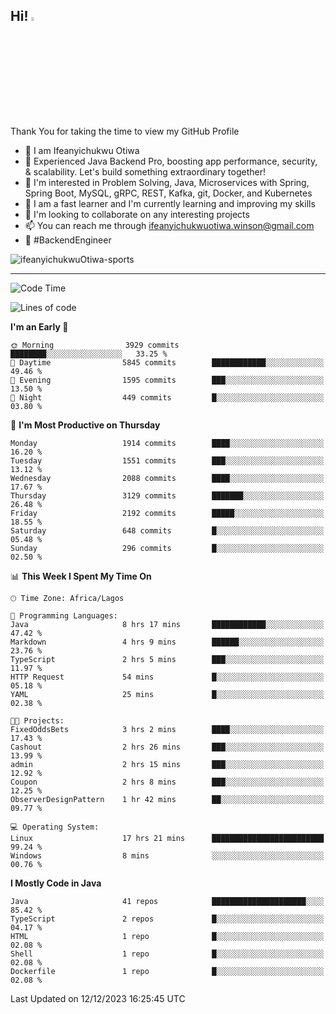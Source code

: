 <!-- BLOG-POST-LIST:START --><!-- BLOG-POST-LIST:END -->

## Hi! <img src="https://media.giphy.com/media/hvRJCLFzcasrR4ia7z/giphy.gif" width="4%"> 

Thank You for taking the time to view my GitHub Profile

- 👋 I am Ifeanyichukwu Otiwa
- 🚀 Experienced Java Backend Pro, boosting app performance, security, & scalability. Let's build something extraordinary together!
- 👀 I'm interested in Problem Solving, Java, Microservices with Spring, Spring Boot, MySQL, gRPC, REST, Kafka, git, Docker, and Kubernetes
- 🌱 I am a fast learner and I'm currently learning and improving my skills
- 💞️ I'm looking to collaborate on any interesting projects
- 📫 You can reach me through ifeanyichukwuotiwa.winson@gmail.com
- 🚀 #BackendEngineer

<p align="left" marginTop="10px"> <img src="https://komarev.com/ghpvc/?username=ifeanyichukwuOtiwa-sports&label=Profile%20views&color=0e75b6&style=for-the-badge" alt="ifeanyichukwuOtiwa-sports" /> </p>

***

<!--START_SECTION:waka-->
![Code Time](http://img.shields.io/badge/Code%20Time-2%2C031%20hrs%2019%20mins-blue)

![Lines of code](https://img.shields.io/badge/From%20Hello%20World%20I%27ve%20Written-4.3%20million%20lines%20of%20code-blue)

**I'm an Early 🐤** 

```text
🌞 Morning                3929 commits        ████████░░░░░░░░░░░░░░░░░   33.25 % 
🌆 Daytime                5845 commits        ████████████░░░░░░░░░░░░░   49.46 % 
🌃 Evening                1595 commits        ███░░░░░░░░░░░░░░░░░░░░░░   13.50 % 
🌙 Night                  449 commits         █░░░░░░░░░░░░░░░░░░░░░░░░   03.80 % 
```
📅 **I'm Most Productive on Thursday** 

```text
Monday                   1914 commits        ████░░░░░░░░░░░░░░░░░░░░░   16.20 % 
Tuesday                  1551 commits        ███░░░░░░░░░░░░░░░░░░░░░░   13.12 % 
Wednesday                2088 commits        ████░░░░░░░░░░░░░░░░░░░░░   17.67 % 
Thursday                 3129 commits        ███████░░░░░░░░░░░░░░░░░░   26.48 % 
Friday                   2192 commits        █████░░░░░░░░░░░░░░░░░░░░   18.55 % 
Saturday                 648 commits         █░░░░░░░░░░░░░░░░░░░░░░░░   05.48 % 
Sunday                   296 commits         █░░░░░░░░░░░░░░░░░░░░░░░░   02.50 % 
```


📊 **This Week I Spent My Time On** 

```text
🕑︎ Time Zone: Africa/Lagos

💬 Programming Languages: 
Java                     8 hrs 17 mins       ████████████░░░░░░░░░░░░░   47.42 % 
Markdown                 4 hrs 9 mins        ██████░░░░░░░░░░░░░░░░░░░   23.76 % 
TypeScript               2 hrs 5 mins        ███░░░░░░░░░░░░░░░░░░░░░░   11.97 % 
HTTP Request             54 mins             █░░░░░░░░░░░░░░░░░░░░░░░░   05.18 % 
YAML                     25 mins             █░░░░░░░░░░░░░░░░░░░░░░░░   02.38 % 

🐱‍💻 Projects: 
FixedOddsBets            3 hrs 2 mins        ████░░░░░░░░░░░░░░░░░░░░░   17.43 % 
Cashout                  2 hrs 26 mins       ███░░░░░░░░░░░░░░░░░░░░░░   13.99 % 
admin                    2 hrs 15 mins       ███░░░░░░░░░░░░░░░░░░░░░░   12.92 % 
Coupon                   2 hrs 8 mins        ███░░░░░░░░░░░░░░░░░░░░░░   12.25 % 
ObserverDesignPattern    1 hr 42 mins        ██░░░░░░░░░░░░░░░░░░░░░░░   09.77 % 

💻 Operating System: 
Linux                    17 hrs 21 mins      █████████████████████████   99.24 % 
Windows                  8 mins              ░░░░░░░░░░░░░░░░░░░░░░░░░   00.76 % 
```

**I Mostly Code in Java** 

```text
Java                     41 repos            █████████████████████░░░░   85.42 % 
TypeScript               2 repos             █░░░░░░░░░░░░░░░░░░░░░░░░   04.17 % 
HTML                     1 repo              █░░░░░░░░░░░░░░░░░░░░░░░░   02.08 % 
Shell                    1 repo              █░░░░░░░░░░░░░░░░░░░░░░░░   02.08 % 
Dockerfile               1 repo              █░░░░░░░░░░░░░░░░░░░░░░░░   02.08 % 
```




 Last Updated on 12/12/2023 16:25:45 UTC
<!--END_SECTION:waka-->

<!--
<p align="center">
![trophy](https://github-profile-trophy.vercel.app/?username=ifeanyichukwuOtiwa-sports&theme=onedark) (https://github.com/ryo-ma/github-profile-trophy)
</p>
-->

<!---
ifeanyi-otiwa/ifeanyi-otiwa is a ✨ special ✨ repository because its `README.md` (this file) appears on your GitHub profile.
You can click the Preview link to take a look at your changes.
--->
